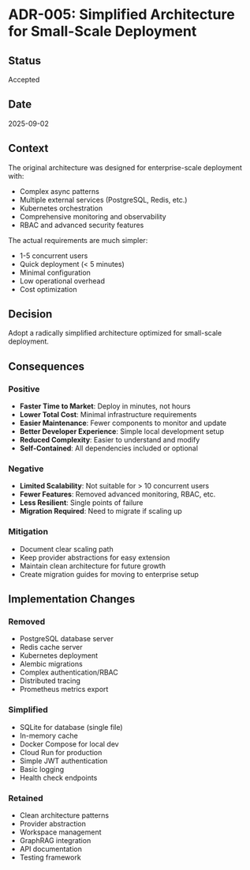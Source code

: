 # ADR-005: Simplified Architecture for Small-Scale Deployment

## Status
Accepted

## Date
2025-09-02

## Context
The original architecture was designed for enterprise-scale deployment with:
- Complex async patterns
- Multiple external services (PostgreSQL, Redis, etc.)
- Kubernetes orchestration
- Comprehensive monitoring and observability
- RBAC and advanced security features

The actual requirements are much simpler:
- 1-5 concurrent users
- Quick deployment (< 5 minutes)
- Minimal configuration
- Low operational overhead
- Cost optimization

## Decision
Adopt a radically simplified architecture optimized for small-scale deployment.

## Consequences

### Positive
- **Faster Time to Market**: Deploy in minutes, not hours
- **Lower Total Cost**: Minimal infrastructure requirements
- **Easier Maintenance**: Fewer components to monitor and update
- **Better Developer Experience**: Simple local development setup
- **Reduced Complexity**: Easier to understand and modify
- **Self-Contained**: All dependencies included or optional

### Negative
- **Limited Scalability**: Not suitable for > 10 concurrent users
- **Fewer Features**: Removed advanced monitoring, RBAC, etc.
- **Less Resilient**: Single points of failure
- **Migration Required**: Need to migrate if scaling up

### Mitigation
- Document clear scaling path
- Keep provider abstractions for easy extension
- Maintain clean architecture for future growth
- Create migration guides for moving to enterprise setup

## Implementation Changes

### Removed
- PostgreSQL database server
- Redis cache server
- Kubernetes deployment
- Alembic migrations
- Complex authentication/RBAC
- Distributed tracing
- Prometheus metrics export

### Simplified
- SQLite for database (single file)
- In-memory cache
- Docker Compose for local dev
- Cloud Run for production
- Simple JWT authentication
- Basic logging
- Health check endpoints

### Retained
- Clean architecture patterns
- Provider abstraction
- Workspace management
- GraphRAG integration
- API documentation
- Testing framework
